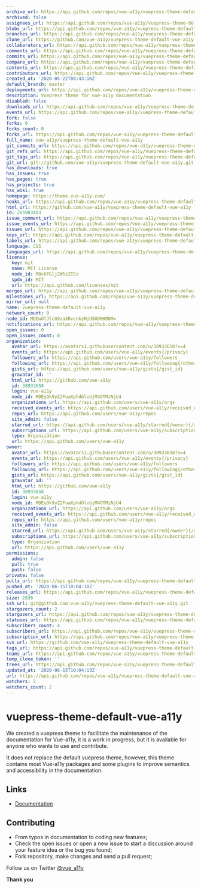 ```yaml
---
archive_url: https://api.github.com/repos/vue-a11y/vuepress-theme-default-vue-a11y/{archive_format}{/ref}
archived: false
assignees_url: https://api.github.com/repos/vue-a11y/vuepress-theme-default-vue-a11y/assignees{/user}
blobs_url: https://api.github.com/repos/vue-a11y/vuepress-theme-default-vue-a11y/git/blobs{/sha}
branches_url: https://api.github.com/repos/vue-a11y/vuepress-theme-default-vue-a11y/branches{/branch}
clone_url: https://github.com/vue-a11y/vuepress-theme-default-vue-a11y.git
collaborators_url: https://api.github.com/repos/vue-a11y/vuepress-theme-default-vue-a11y/collaborators{/collaborator}
comments_url: https://api.github.com/repos/vue-a11y/vuepress-theme-default-vue-a11y/comments{/number}
commits_url: https://api.github.com/repos/vue-a11y/vuepress-theme-default-vue-a11y/commits{/sha}
compare_url: https://api.github.com/repos/vue-a11y/vuepress-theme-default-vue-a11y/compare/{base}...{head}
contents_url: https://api.github.com/repos/vue-a11y/vuepress-theme-default-vue-a11y/contents/{+path}
contributors_url: https://api.github.com/repos/vue-a11y/vuepress-theme-default-vue-a11y/contributors
created_at: '2020-05-22T00:43:16Z'
default_branch: master
deployments_url: https://api.github.com/repos/vue-a11y/vuepress-theme-default-vue-a11y/deployments
description: Vuepress theme for vue-a11y documentation
disabled: false
downloads_url: https://api.github.com/repos/vue-a11y/vuepress-theme-default-vue-a11y/downloads
events_url: https://api.github.com/repos/vue-a11y/vuepress-theme-default-vue-a11y/events
fork: false
forks: 0
forks_count: 0
forks_url: https://api.github.com/repos/vue-a11y/vuepress-theme-default-vue-a11y/forks
full_name: vue-a11y/vuepress-theme-default-vue-a11y
git_commits_url: https://api.github.com/repos/vue-a11y/vuepress-theme-default-vue-a11y/git/commits{/sha}
git_refs_url: https://api.github.com/repos/vue-a11y/vuepress-theme-default-vue-a11y/git/refs{/sha}
git_tags_url: https://api.github.com/repos/vue-a11y/vuepress-theme-default-vue-a11y/git/tags{/sha}
git_url: git://github.com/vue-a11y/vuepress-theme-default-vue-a11y.git
has_downloads: true
has_issues: true
has_pages: true
has_projects: true
has_wiki: true
homepage: https://theme.vue-a11y.com/
hooks_url: https://api.github.com/repos/vue-a11y/vuepress-theme-default-vue-a11y/hooks
html_url: https://github.com/vue-a11y/vuepress-theme-default-vue-a11y
id: 265983403
issue_comment_url: https://api.github.com/repos/vue-a11y/vuepress-theme-default-vue-a11y/issues/comments{/number}
issue_events_url: https://api.github.com/repos/vue-a11y/vuepress-theme-default-vue-a11y/issues/events{/number}
issues_url: https://api.github.com/repos/vue-a11y/vuepress-theme-default-vue-a11y/issues{/number}
keys_url: https://api.github.com/repos/vue-a11y/vuepress-theme-default-vue-a11y/keys{/key_id}
labels_url: https://api.github.com/repos/vue-a11y/vuepress-theme-default-vue-a11y/labels{/name}
language: CSS
languages_url: https://api.github.com/repos/vue-a11y/vuepress-theme-default-vue-a11y/languages
license:
  key: mit
  name: MIT License
  node_id: MDc6TGljZW5zZTEz
  spdx_id: MIT
  url: https://api.github.com/licenses/mit
merges_url: https://api.github.com/repos/vue-a11y/vuepress-theme-default-vue-a11y/merges
milestones_url: https://api.github.com/repos/vue-a11y/vuepress-theme-default-vue-a11y/milestones{/number}
mirror_url: null
name: vuepress-theme-default-vue-a11y
network_count: 0
node_id: MDEwOlJlcG9zaXRvcnkyNjU5ODM0MDM=
notifications_url: https://api.github.com/repos/vue-a11y/vuepress-theme-default-vue-a11y/notifications{?since,all,participating}
open_issues: 0
open_issues_count: 0
organization:
  avatar_url: https://avatars1.githubusercontent.com/u/38933658?v=4
  events_url: https://api.github.com/users/vue-a11y/events{/privacy}
  followers_url: https://api.github.com/users/vue-a11y/followers
  following_url: https://api.github.com/users/vue-a11y/following{/other_user}
  gists_url: https://api.github.com/users/vue-a11y/gists{/gist_id}
  gravatar_id: ''
  html_url: https://github.com/vue-a11y
  id: 38933658
  login: vue-a11y
  node_id: MDEyOk9yZ2FuaXphdGlvbjM4OTMzNjU4
  organizations_url: https://api.github.com/users/vue-a11y/orgs
  received_events_url: https://api.github.com/users/vue-a11y/received_events
  repos_url: https://api.github.com/users/vue-a11y/repos
  site_admin: false
  starred_url: https://api.github.com/users/vue-a11y/starred{/owner}{/repo}
  subscriptions_url: https://api.github.com/users/vue-a11y/subscriptions
  type: Organization
  url: https://api.github.com/users/vue-a11y
owner:
  avatar_url: https://avatars1.githubusercontent.com/u/38933658?v=4
  events_url: https://api.github.com/users/vue-a11y/events{/privacy}
  followers_url: https://api.github.com/users/vue-a11y/followers
  following_url: https://api.github.com/users/vue-a11y/following{/other_user}
  gists_url: https://api.github.com/users/vue-a11y/gists{/gist_id}
  gravatar_id: ''
  html_url: https://github.com/vue-a11y
  id: 38933658
  login: vue-a11y
  node_id: MDEyOk9yZ2FuaXphdGlvbjM4OTMzNjU4
  organizations_url: https://api.github.com/users/vue-a11y/orgs
  received_events_url: https://api.github.com/users/vue-a11y/received_events
  repos_url: https://api.github.com/users/vue-a11y/repos
  site_admin: false
  starred_url: https://api.github.com/users/vue-a11y/starred{/owner}{/repo}
  subscriptions_url: https://api.github.com/users/vue-a11y/subscriptions
  type: Organization
  url: https://api.github.com/users/vue-a11y
permissions:
  admin: false
  pull: true
  push: false
private: false
pulls_url: https://api.github.com/repos/vue-a11y/vuepress-theme-default-vue-a11y/pulls{/number}
pushed_at: '2020-06-15T10:04:10Z'
releases_url: https://api.github.com/repos/vue-a11y/vuepress-theme-default-vue-a11y/releases{/id}
size: 2836
ssh_url: git@github.com:vue-a11y/vuepress-theme-default-vue-a11y.git
stargazers_count: 2
stargazers_url: https://api.github.com/repos/vue-a11y/vuepress-theme-default-vue-a11y/stargazers
statuses_url: https://api.github.com/repos/vue-a11y/vuepress-theme-default-vue-a11y/statuses/{sha}
subscribers_count: 4
subscribers_url: https://api.github.com/repos/vue-a11y/vuepress-theme-default-vue-a11y/subscribers
subscription_url: https://api.github.com/repos/vue-a11y/vuepress-theme-default-vue-a11y/subscription
svn_url: https://github.com/vue-a11y/vuepress-theme-default-vue-a11y
tags_url: https://api.github.com/repos/vue-a11y/vuepress-theme-default-vue-a11y/tags
teams_url: https://api.github.com/repos/vue-a11y/vuepress-theme-default-vue-a11y/teams
temp_clone_token: ''
trees_url: https://api.github.com/repos/vue-a11y/vuepress-theme-default-vue-a11y/git/trees{/sha}
updated_at: '2020-06-15T10:04:13Z'
url: https://api.github.com/repos/vue-a11y/vuepress-theme-default-vue-a11y
watchers: 2
watchers_count: 2
---
```


# vuepress-theme-default-vue-a11y

We created a vuepress theme to facilitate the maintenance of the documentation for Vue-a11y, it is a work in progress, but it is available for anyone who wants to use and contribute.

It does not replace the default vuepress theme, however, this theme contains most Vue-a11y packages and some plugins to improve semantics and accessibility in the documentation.

## Links

- [Documentation](https://vue-a11y-theme.surge.sh/)

## Contributing

- From typos in documentation to coding new features;
- Check the open issues or open a new issue to start a discussion around your feature idea or the bug you found;
- Fork repository, make changes and send a pull request;

Follow us on Twitter [@vue_a11y](https://twitter.com/vue_a11y)

**Thank you**